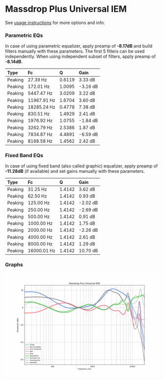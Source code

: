 # Massdrop Plus Universal IEM
See [usage instructions](https://github.com/jaakkopasanen/AutoEq#usage) for more options and info.

### Parametric EQs
In case of using parametric equalizer, apply preamp of **-8.17dB** and build filters manually
with these parameters. The first 5 filters can be used independently.
When using independent subset of filters, apply preamp of **-8.14dB**.

| Type    | Fc          |      Q | Gain     |
|:--------|:------------|:-------|:---------|
| Peaking | 27.39 Hz    | 0.6119 | 3.33 dB  |
| Peaking | 172.01 Hz   | 1.0095 | -3.16 dB |
| Peaking | 5447.47 Hz  | 3.0209 | 3.22 dB  |
| Peaking | 11967.91 Hz | 1.6704 | 3.60 dB  |
| Peaking | 18285.24 Hz | 0.4778 | 7.38 dB  |
| Peaking | 830.51 Hz   | 1.4929 | 2.41 dB  |
| Peaking | 1976.92 Hz  | 1.0755 | -1.84 dB |
| Peaking | 3262.79 Hz  | 2.5386 | 1.87 dB  |
| Peaking | 7834.87 Hz  | 4.4891 | -6.59 dB |
| Peaking | 8168.58 Hz  | 1.4562 | 2.42 dB  |

### Fixed Band EQs
In case of using fixed band (also called graphic) equalizer, apply preamp of **-11.28dB**
(if available) and set gains manually with these parameters.

| Type    | Fc          |      Q | Gain     |
|:--------|:------------|:-------|:---------|
| Peaking | 31.25 Hz    | 1.4142 | 3.62 dB  |
| Peaking | 62.50 Hz    | 1.4142 | 0.93 dB  |
| Peaking | 125.00 Hz   | 1.4142 | -2.02 dB |
| Peaking | 250.00 Hz   | 1.4142 | -2.69 dB |
| Peaking | 500.00 Hz   | 1.4142 | 0.91 dB  |
| Peaking | 1000.00 Hz  | 1.4142 | 1.75 dB  |
| Peaking | 2000.00 Hz  | 1.4142 | -2.26 dB |
| Peaking | 4000.00 Hz  | 1.4142 | 2.61 dB  |
| Peaking | 8000.00 Hz  | 1.4142 | 1.29 dB  |
| Peaking | 16000.01 Hz | 1.4142 | 10.70 dB |

### Graphs
![](./Massdrop%20Plus%20Universal%20IEM.png)